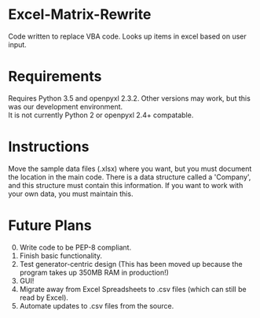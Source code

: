 # Excel-Matrix-Rewrite
Code written to replace VBA code.  Looks up items in excel based on user input.
# Requirements
Requires Python 3.5 and openpyxl 2.3.2.  Other versions may work, but this was our development environment.  
It is not currently Python 2 or openpyxl 2.4+ compatable.
# Instructions
Move the sample data files (.xlsx) where you want, but you must document the location in the main code.
There is a data structure called a 'Company', and this structure must contain this information.
If you want to work with your own data, you must maintain this.
# Future Plans
0. Write code to be PEP-8 compliant.
1. Finish basic functionality.
2. Test generator-centric design (This has been moved up because the program takes up 350MB RAM in production!)
3. GUI!
4. Migrate away from Excel Spreadsheets to .csv files (which can still be read by Excel).
5. Automate updates to .csv files from the source.
